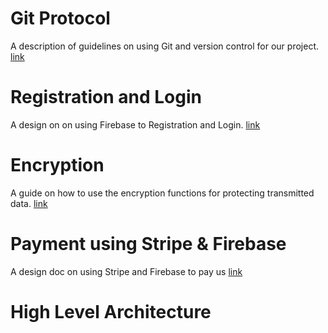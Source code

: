 # Git Protocol

A description of guidelines on using Git and version control for our project. [link](https://docs.google.com/document/d/1KC-bvmwCAtns3nLVm-BU0GuggfeXqPYnq2Q69nNsqVo/edit)

# Registration and Login
A design on on using Firebase to Registration and Login. [link](https://docs.google.com/document/d/1qK1FleIuF3yXJ2BjE3C-VGQ2FLZ9cV6tTAzAwrX_sbo/edit#)

# Encryption
A guide on how to use the encryption functions for protecting transmitted data. [link](https://docs.google.com/document/d/17L7sCGY2r1CfZtjht2tPovifRarhnVrO5iAtdoJZc2A/edit)

# Payment using Stripe & Firebase
A design doc on using Stripe and Firebase to pay us [link](https://docs.google.com/document/d/1XhLTVq2yVJTsT4vlXo4s1BPXSnCpUzlMAyexDSLAXpw/edit?usp=sharing)

# High Level Architecture
